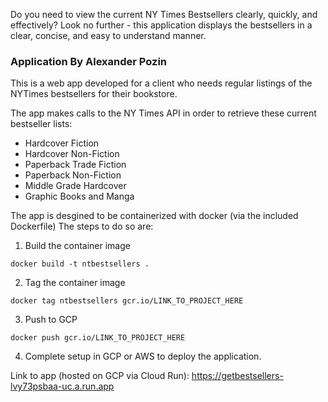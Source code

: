 Do you need to view the current NY Times Bestsellers clearly, quickly, and effectively?
Look no further - this application displays the bestsellers in a clear, concise, and
easy to understand manner.
### Application By Alexander Pozin

This is a web app developed for a client who needs regular listings of the NYTimes bestsellers for their bookstore.

The app makes calls to the NY Times API in order to retrieve these current bestseller lists:
 - Hardcover Fiction
 - Hardcover Non-Fiction
 - Paperback Trade Fiction
 - Paperback Non-Fiction
 - Middle Grade Hardcover
 - Graphic Books and Manga

The app is desgined to be containerized with docker (via the included Dockerfile)
The steps to do so are:

1. Build the container image
```console
docker build -t ntbestsellers .
```
2. Tag the container image
```console
docker tag ntbestsellers gcr.io/LINK_TO_PROJECT_HERE
```
3. Push to GCP
```console
docker push gcr.io/LINK_TO_PROJECT_HERE
```

4. Complete setup in GCP or AWS to deploy the application. 

Link to app (hosted on GCP via Cloud Run): https://getbestsellers-lvy73psbaa-uc.a.run.app